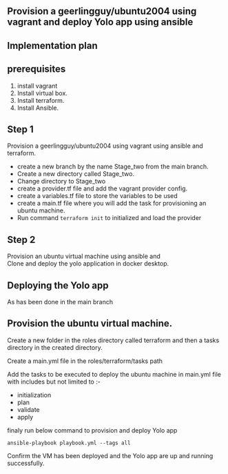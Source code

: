 ## Provision a geerlingguy/ubuntu2004 using vagrant and deploy Yolo app using ansible

## Implementation plan

 ## prerequisites 
  1. install vagrant
  2. Install virtual box.
  3. Install terraform.
  4. Install Ansible.

## Step 1
 Provision a geerlingguy/ubuntu2004 using vagrant using ansible and terraform.

 - create a new branch by the name Stage_two from the main branch.
 - Create a new directory called Stage_two.
 - Change directory to Stage_two
 - create a provider.tf file and add the vagrant provider config.
 - create a variables.tf file to store the variables to be used
 - create a main.tf file where you will add the task for provisioning an ubuntu machine.
 - Run command ` terraform init ` to initialized and load the provider

## Step 2 
Provision an ubuntu virtual machine using ansible and  
Clone and deploy the yolo application in docker desktop.
   ## Deploying the Yolo app
   As has been done in the main branch

  ## Provision the ubuntu virtual machine.
Create a new folder in the roles directory called terraform and then a tasks directory in the created directory.

Create a main.yml file in the roles/terraform/tasks path 

Add the tasks to be executed to deploy the ubuntu machine in main.yml file with includes but not limited to :-
- initialization
- plan
- validate
- apply 

finaly run below command to provision and deploy Yolo app

`
ansible-playbook playbook.yml --tags all
`

Confirm the VM has been deployed and the Yolo app are up and running successfully.
